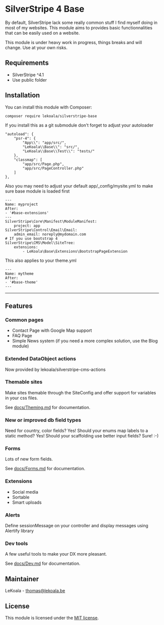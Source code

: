 # SilverStripe 4 Base

By default, SilverStripe lack some really common stuff I find myself doing in most of my websites.
This module aims to provides basic functionnalities that can be easily used on a website.

This module is under heavy work in progress, things breaks and will change. Use at your own risks.

## Requirements

* SilverStripe ^4.1
* Use public folder

## Installation

You can install this module with Composer:

```
composer require lekoala/silverstripe-base
```

If you install this as a git submodule don't forget to adjust your autoloader

    "autoload": {
        "psr-4": {
            "App\\": "app/src/",
            "LeKoala\\Base\\": "src/",
            "LeKoala\\Base\\Test\\": "tests/"
        },
        "classmap": [
            "app/src/Page.php",
            "app/src/PageController.php"
        ]
    },

Also you may need to adjust your default app/_config/mysite.yml to make sure base module is loaded first

    ---
    Name: myproject
    After:
    - '#base-extensions'
    ---
    SilverStripe\Core\Manifest\ModuleManifest:
        project: app
    SilverStripe\Control\Email\Email:
        admin_email: noreply@mydomain.com
    # If you use bootstrap 4
    SilverStripe\CMS\Model\SiteTree:
        extensions:
            - LeKoala\Base\Extensions\BootstrapPageExtension

This also applies to your theme.yml

    ---
    Name: mytheme
    After:
    - '#base-theme'
    ---

---

## Features

### Common pages

- Contact Page with Google Map support
- FAQ Page
- Simple News system (if you need a more complex solution, use the Blog module)

### Extended DataObject actions

Now provided by lekoala/silverstripe-cms-actions

### Themable sites

Make sites themable through the SiteConfig and offer support for variables in your css files.

See [docs/Theming.md](docs/Theming.md) for documentation.

### New or improved db field types

Need for country, color fields? Yes!
Should your enums map labels to a static method? Yes!
Should your scaffolding use better input fields? Sure!
:-)

### Forms

Lots of new form fields.

See [docs/Forms.md](docs/Forms.md) for documentation.

### Extensions

- Social media
- Sortable
- Smart uploads

### Alerts

Define sessionMessage on your controller and display messages using Alertify library

### Dev tools

A few useful tools to make your DX more pleasant.

See [docs/Dev.md](docs/Dev.md) for documentation.

## Maintainer

LeKoala - thomas@lekoala.be

## License

This module is licensed under the [MIT license](LICENSE).
